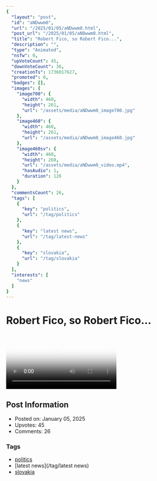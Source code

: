 ```yaml
---
{
  "layout": "post",
  "id": "aNDwwm0",
  "url": "/2025/01/05/aNDwwm0.html",
  "post_url": "/2025/01/05/aNDwwm0.html",
  "title": "Robert Fico, so Robert Fico...",
  "description": "",
  "type": "Animated",
  "nsfw": 0,
  "upVoteCount": 45,
  "downVoteCount": 36,
  "creationTs": 1736017627,
  "promoted": 0,
  "badges": [],
  "images": {
    "image700": {
      "width": 460,
      "height": 261,
      "url": "/assets/media/aNDwwm0_image700.jpg"
    },
    "image460": {
      "width": 460,
      "height": 261,
      "url": "/assets/media/aNDwwm0_image460.jpg"
    },
    "image460sv": {
      "width": 460,
      "height": 260,
      "url": "/assets/media/aNDwwm0_video.mp4",
      "hasAudio": 1,
      "duration": 126
    }
  },
  "commentsCount": 26,
  "tags": [
    {
      "key": "politics",
      "url": "/tag/politics"
    },
    {
      "key": "latest news",
      "url": "/tag/latest-news"
    },
    {
      "key": "slovakia",
      "url": "/tag/slovakia"
    }
  ],
  "interests": [
    "news"
  ]
}
---
```


# Robert Fico, so Robert Fico...

<video controls playsinline loop poster="/assets/media/aNDwwm0_image460.jpg">
  <source src="/assets/media/aNDwwm0_video.mp4" type="video/mp4">
  Your browser does not support the video tag.
</video>

## Post Information

- Posted on: January 05, 2025
- Upvotes: 45
- Comments: 26

### Tags

- [politics](/tag/politics)
- [latest news](/tag/latest news)
- [slovakia](/tag/slovakia)
